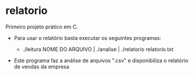 # relatorio
 Primeiro projeto prático em C.

 - Para usar o relatório basta executar os seguintes programas:
    * ./leitura NOME DO ARQUIVO | ./analise | ./relatorio relatorio.txt

 - Este programa faz a análise de arquivos ".csv" e disponibiliza o relatório de vendas da empresa

